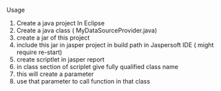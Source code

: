 Usage


1. Create a java project In Eclipse
2. Create a java class  ( MyDataSourceProvider.java)
3. create a jar of this project
4. include this jar in jasper project in build path in Jaspersoft IDE ( might require re-start)
5. create scriptlet in jasper report
6. in class section of scriplet give fully qualified class name
7. this will create a parameter
8. use that parameter to call function in that class
